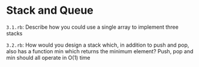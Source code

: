# Stack and Queue

`3.1.rb`: Describe how you could use a single array to implement three stacks

`3.2.rb`: How would you design a stack which, in addition to push and pop, also has a function
min which returns the minimum element? Push, pop and min should all operate in
O(1) time
